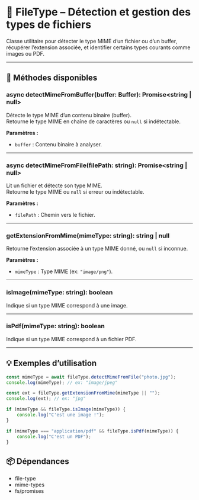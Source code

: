 # 📂 FileType – Détection et gestion des types de fichiers

Classe utilitaire pour détecter le type MIME d’un fichier ou d’un buffer, récupérer l’extension associée, et identifier certains types courants comme images ou PDF.

---

## 🔧 Méthodes disponibles

### async detectMimeFromBuffer(buffer: Buffer): Promise<string \| null>

Détecte le type MIME d’un contenu binaire (buffer).  
Retourne le type MIME en chaîne de caractères ou `null` si indétectable.

**Paramètres :**

-   `buffer` : Contenu binaire à analyser.

---

### async detectMimeFromFile(filePath: string): Promise<string \| null>

Lit un fichier et détecte son type MIME.  
Retourne le type MIME ou `null` si erreur ou indétectable.

**Paramètres :**

-   `filePath` : Chemin vers le fichier.

---

### getExtensionFromMime(mimeType: string): string \| null

Retourne l’extension associée à un type MIME donné, ou `null` si inconnue.

**Paramètres :**

-   `mimeType` : Type MIME (ex: `"image/png"`).

---

### isImage(mimeType: string): boolean

Indique si un type MIME correspond à une image.

---

### isPdf(mimeType: string): boolean

Indique si un type MIME correspond à un fichier PDF.

---

## 💡 Exemples d’utilisation

```ts
const mimeType = await fileType.detectMimeFromFile("photo.jpg");
console.log(mimeType); // ex: "image/jpeg"

const ext = fileType.getExtensionFromMime(mimeType || "");
console.log(ext); // ex: "jpg"

if (mimeType && fileType.isImage(mimeType)) {
    console.log("C'est une image !");
}

if (mimeType === "application/pdf" && fileType.isPdf(mimeType)) {
    console.log("C'est un PDF");
}
```

## 📦 Dépendances

-   file-type
-   mime-types
-   fs/promises
